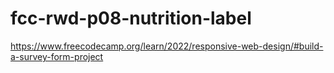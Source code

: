 # fcc-rwd-p08-nutrition-label
https://www.freecodecamp.org/learn/2022/responsive-web-design/#build-a-survey-form-project
